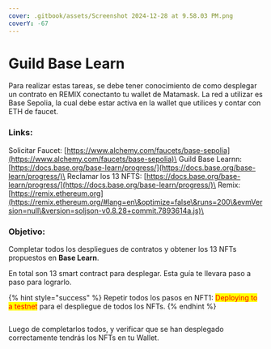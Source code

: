 ```yaml
---
cover: .gitbook/assets/Screenshot 2024-12-28 at 9.58.03 PM.png
coverY: -67
---
```


# Guild Base Learn

Para realizar estas tareas, se debe tener conocimiento de como desplegar un contrato en REMIX conectanto tu wallet de Matamask. La red a utilizar es Base Sepolia, la cual debe estar activa en la wallet que utilices y contar con ETH de faucet.&#x20;

### Links:

Solicitar Faucet: [https://www.alchemy.com/faucets/base-sepolia](https://www.alchemy.com/faucets/base-sepolia)\
Guild Base Learnn: [https://docs.base.org/base-learn/progress/](https://docs.base.org/base-learn/progress/)\
Reclamar los 13 NFTS: [https://docs.base.org/base-learn/progress/](https://docs.base.org/base-learn/progress/)\
Remix: [https://remix.ethereum.org](https://remix.ethereum.org/#lang=en\&optimize=false\&runs=200\&evmVersion=null\&version=soljson-v0.8.28+commit.7893614a.js)\


### Objetivo:

Completar todos los despliegues de contratos y obtener los 13 NFTs propuestos en **Base Learn**.&#x20;

En total son 13 smart contract para desplegar. Esta guía te llevara paso a paso para lograrlo.&#x20;

{% hint style="success" %}
Repetir todos los pasos en NFT1: <mark style="color:red;">Deploying to a testnet</mark> para el despliegue de todos los NFTs.&#x20;
{% endhint %}

<figure><img src=".gitbook/assets/Screenshot 2024-12-27 at 6.23.16 PM.png" alt=""><figcaption></figcaption></figure>



Luego de completarlos todos, y verificar que se han desplegado correctamente tendrás los NFTs en tu Wallet.&#x20;



<figure><img src=".gitbook/assets/Screenshot 2024-12-28 at 9.58.03 PM.png" alt=""><figcaption></figcaption></figure>

































